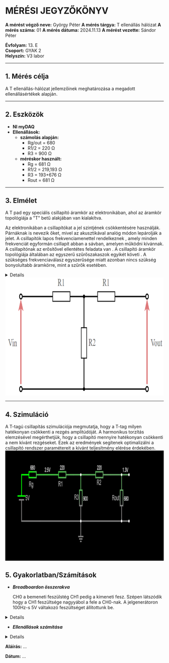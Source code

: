 
# MÉRÉSI JEGYZŐKÖNYV

**A mérést végző neve:** György Péter
**A mérés tárgya:** T ellenállás hálózat
**A mérés száma:**  01
**A mérés dátuma:**  2024.11.13 
**A mérést vezette:** Sándor Péter  

**Évfolyam:** 13. E  
**Csoport:** GYAK 2  
**Helyszín:**   V3 labor

---

## 1. Mérés célja
A T ellenállás-hálózat jellemzőinek meghatározása a megadott ellenállásértékek alapján.

---

## 2. Eszközök 
- **NI myDAQ** 
- **Ellenállások:**
  - **számolás alapján:**
    - Rg/out = 680
    - R1/2 = 220 Ω
    - R3 = 900 Ω
  - **méréskor használt:**
    - Rg = 681 Ω
    - R1/2 = 219,193 Ω
    - R3 = 193+676 Ω
    - Rout = 681 Ω
---

## 3. Elmélet
A T pad egy speciális csillapító áramkör az elektronikában, ahol az áramkör topológiája a "T" betű alakjában van kialakítva.

Az elektronikában a csillapítókat a jel szintjének csökkentésére használják. Párnáknak is nevezik őket, mivel az akusztikával analóg módon lepárolják a jelet. A csillapítók lapos frekvenciamenettel rendelkeznek , amely minden frekvenciát egyformán csillapít abban a sávban, amelyen működni kívánnak. A csillapítónak az erősítővel ellentétes feladata van . A csillapító áramkör topológiája általában az egyszerű szűrőszakaszok egyikét követi . A szükséges frekvenciaválasz egyszerűsége miatt azonban nincs szükség bonyolultabb áramkörre, mint a szűrők esetében.
<details>
  <img src="https://github.com/GyorgyPeter/tavkozles/blob/main/jegyzokonyv/T-ellenallas-halozat/kepek/K%C3%A9perny%C5%91k%C3%A9p%202024-11-13%20133202.png" width="300" height="200">
  <img src="https://github.com/GyorgyPeter/tavkozles/blob/main/jegyzokonyv/T-ellenallas-halozat/kepek/K%C3%A9perny%C5%91k%C3%A9p%202024-11-13%20140110.png" width="800" height="375">
</details>
<img src="https://github.com/GyorgyPeter/tavkozles/blob/main/jegyzokonyv/T-ellenallas-halozat/kepek/K%C3%A9perny%C5%91k%C3%A9p%202024-11-13%20133415.png" width="800" height="375">

---

## 4. Szimuláció
A T-tagú csillapítás szimulációja megmutatja, hogy a T-tag milyen hatékonyan csökkenti a rezgés amplitúdóját. A harmonikus torzítás elemzésével megérthetjük, hogy a csillapító mennyire hatékonyan csökkenti a nem kívánt rezgéseket. Ezek az eredmények segítenek optimalizálni a csillapító rendszer paramétereit a kívánt teljesítmény elérése érdekében.
<a href="https://tinyurl.com/22fpw5ch" target="_blank">
<img src="https://github.com/GyorgyPeter/tavkozles/blob/main/jegyzokonyv/T-ellenallas-halozat/kepek/circuit-20241120-1216.png" width="800" height="350">
</a>

## 5. Gyakorlatban/Számítások

- ***Breadboardon összerakva***
  
  CH0 a bemeneti feszülstég CH1 pedig a kimeneti fesz. Szépen látszódik hogy a CH1 feszültsége nagyyábol a fele a CH0-nak.
  A jelgenerátoron 100Hz-s 5V váltakozó feszültséget állítottunk be.
<details>
  <img src="https://github.com/GyorgyPeter/tavkozles/blob/main/jegyzokonyv/T-ellenallas-halozat/kepek/IMG_20241120_131014.jpg">

  <img src="https://github.com/GyorgyPeter/tavkozles/blob/main/jegyzokonyv/T-ellenallas-halozat/kepek/K%C3%A9perny%C5%91k%C3%A9p%202024-11-20%20131409.png">

  <img src="https://github.com/GyorgyPeter/tavkozles/blob/main/jegyzokonyv/T-ellenallas-halozat/kepek/K%C3%A9perny%C5%91k%C3%A9p%202024-11-20%20131428.png">
</details>

- ***Ellenállások számítása***
<details>
  
  **R1/2**
  
  <img src="https://github.com/GyorgyPeter/tavkozles/blob/main/jegyzokonyv/T-ellenallas-halozat/kepek/IMG_20241120_123158.jpg">
  
  **R3**
  
  <img src="https://github.com/GyorgyPeter/tavkozles/blob/main/jegyzokonyv/T-ellenallas-halozat/kepek/K%C3%A9perny%C5%91k%C3%A9p%202024-11-20%20123956.png">
</details>

**Aláírás:** ...

**Dátum:** ...

